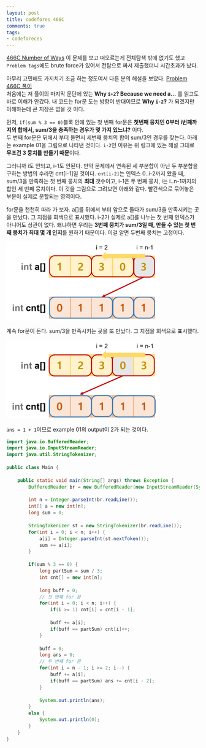 ```yaml
---
layout: post
title: codefores 466C
comments: true
tags:
- codeforeces
---
```


[466C Number of Ways](https://codeforces.com/problemset/problem/466/C) 이 문제를 보고 떠오르는게 전체탐색 밖에 없기도 했고 `Problem tags`에도 brute force가 있어서 전탐으로 짜서 제출했더니 시간초과가 났다.       

아무리 고민해도 가지치기 조금 하는 정도여서 다른 분의 해설을 보았다. [Problem 466C 풀이](https://codeforces.com/blog/entry/48079)      
처음에는 저 풀이의 마지막 문단에 있는 **Why `i+2`? Because we need a...** 를 읽고도 바로 이해가 안갔다. 내 코드는 for문 도는 방향이 반대이므로 **Why `i-2`?** 가 되겠지만 이해하는데 큰 지장은 없을 것 이다.       

먼저, `if(sum % 3 == 0)`블록 안에 있는 첫 번째 for문은 **첫번째 뭉치인 0부터 i번째까지의 합에서, sum/3을 충족하는 경우가 몇 가지 있느냐?** 이다.       
두 번째 for문은 뒤에서 부터 돌면서 세번째 뭉치의 합이 sum/3인 경우를 찾는다. 아래는 example 01을 그림으로 나타낸 것이다. `i-2`인 이유는 위 링크에 있는 해설 그대로 **무조건 3 뭉치를 만들기 때문**이다.      

그러니까 i도 안되고, i-1도 안된다. 만약 문제에서 연속된 세 부분합이 아닌 두 부분합을 구하는 방법의 수라면 cnt[i-1]일 것이다. `cnt[i-2]`는 인덱스 0..i-2까지 왔을 때, sum/3을 만족하는 첫 번째 뭉치의 **최대** 갯수이고, i-1은 두 번째 뭉치, i는 i..n-1까지의 합인 세 번째 뭉치이다. 이 것을 그림으로 그려보면 아래와 같다. 빨간색으로 묶어놓은 부분이 실제로 분할되는 영역이다.     

for문을 천천히 따라 가 보자. a[]를 뒤에서 부터 앞으로 돌다가 sum/3을 만족시키는 곳을 만났다. 그 지점을 회색으로 표시했다. i-2가 실제로 a[]를 나누는 첫 번째 인덱스가 아니어도 상관이 없다. 왜냐하면 우리는 **3번째 뭉치가 sum/3일 때, 만들 수 있는 첫 번째 뭉치가 최대 몇 개 인지**를 원하기 때문이다. 이걸 알면 두번째 뭉치는 고정이다.

<img src="/images/codeforces-466c-01.png" alt="466c example 1" style="width: 400px; margin-left: auto; margin-right: auto; "/>

계속 for문이 돈다. sum/3을 만족시키는 곳을 또 만났다. 그 지점을 회색으로 표시했다.

<img src="/images/codeforces-466c-02.png" alt="466c example 1" style="width: 400px; margin-left: auto; margin-right: auto; "/>

`ans = 1 + 1`이므로 example 01의 output이 2가 되는 것이다.

``` java
import java.io.BufferedReader;
import java.io.InputStreamReader;
import java.util.StringTokenizer;

public class Main {

    public static void main(String[] args) throws Exception {
        BufferedReader br = new BufferedReader(new InputStreamReader(System.in));

        int n = Integer.parseInt(br.readLine());
        int[] a = new int[n];
        long sum = 0;

        StringTokenizer st = new StringTokenizer(br.readLine());
        for(int i = 0; i < n; i++) {
            a[i] = Integer.parseInt(st.nextToken());
            sum += a[i];
        }

        if(sum % 3 == 0) {
            long partSum = sum / 3;
            int cnt[] = new int[n];

            long buff = 0;
            // 첫 번째 for 문
            for(int i = 0; i < n; i++) {
                if(i >= 1) cnt[i] = cnt[i - 1];

                buff += a[i];
                if(buff == partSum) cnt[i]++;
            }

            buff = 0;
            long ans = 0;
            // 두 번째 for 문
            for(int i = n - 1; i >= 2; i--) {
                buff += a[i];
                if(buff == partSum) ans += cnt[i - 2];
            }

            System.out.println(ans);
        }
        else {
            System.out.println(0);
        }
    }
}
```